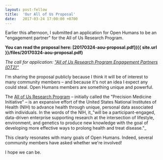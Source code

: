 ```yaml
---
layout: post-fellow
title:  'Our All of Us Proposal'
date:   2017-03-24 17:00:00 +0700
---
```


Earlier this afternoon, I submitted an application for Open Humans to be an
"engagement partner" for the All of Us Research Program.

**You can read the proposal here: [20170324-aou-proposal.pdf]({{ site.url }}/files/20170324-aou-proposal.pdf)**

*The call for application: ["All of Us Research Program Engagement Partners (OT2)"](https://www.nih.gov/research-training/allofus-research-program/funding/all-us-research-program-engagement-partners-ot2)*

I'm sharing the proposal publicly because I think it will be of interest
to many community members &ndash; and because it's not an idea I expect any
could steal. Open Humans members are something unique and powerful.

The <a href="https://www.nih.gov/research-training/allofus-research-program">All
of Us Research Program</a> &ndash; initially called the "Precision Medicine
Initiative" &ndash; is an expansive effort of the United States National
Institutes of Health (NIH) to advance health through unique, personal data
associated with individuals. In the words of the NIH, it_"will be a
participant-engaged, data-driven enterprise supporting research at the
intersection of lifestyle, environment, and genetics to produce new knowledge
with the goal of developing more effective ways to prolong health and treat
disease."_

This clearly resonates with many goals of Open Humans. Indeed, several
community members have asked whether we're involved!

I hope we can be.
